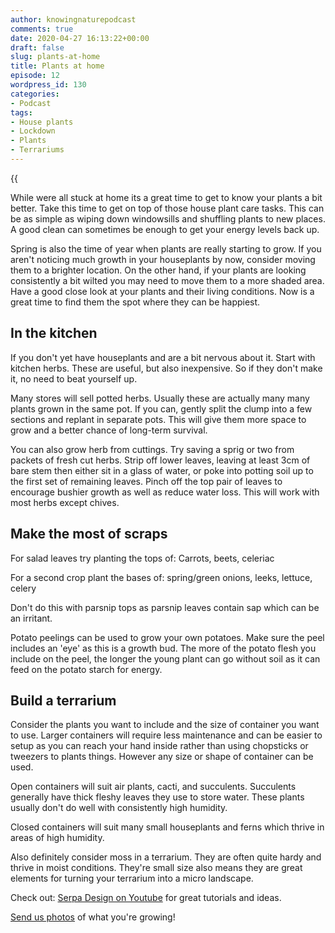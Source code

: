 ```yaml
---
author: knowingnaturepodcast
comments: true
date: 2020-04-27 16:13:22+00:00
draft: false
slug: plants-at-home
title: Plants at home
episode: 12
wordpress_id: 130
categories:
- Podcast
tags:
- House plants
- Lockdown
- Plants
- Terrariums
---
```


{{<audio src="https://knowingnature.podbean.com/mf/play/9ws3qh/Ep_12_-_Plants_at_home.mp3" >}}

While were all stuck at home its a great time to get to know your plants a bit
better. Take this time to get on top of those house plant care tasks. This can
be as simple as wiping down windowsills and shuffling plants to new places. A
good clean can sometimes be enough to get your energy levels back up.

Spring is also the time of year when plants are really starting to grow. If
you aren't noticing much growth in your houseplants by now, consider moving
them to a brighter location. On the other hand, if your plants are looking
consistently a bit wilted you may need to move them to a more shaded area.
Have a good close look at your plants and their living conditions. Now is a
great time to find them the spot where they can be happiest.

## In the kitchen

If you don't yet have houseplants and are a bit nervous about it. Start with
kitchen herbs. These are useful, but also inexpensive. So if they don't make
it, no need to beat yourself up.

Many stores will sell potted herbs. Usually these are actually many many
plants grown in the same pot. If you can, gently split the clump into a few
sections and replant in separate pots. This will give them more space to grow
and a better chance of long-term survival.

You can also grow herb from cuttings. Try saving a sprig or two from packets
of fresh cut herbs. Strip off lower leaves, leaving at least 3cm of bare stem
then either sit in a glass of water, or poke into potting soil up to the first
set of remaining leaves. Pinch off the top pair of leaves to encourage bushier
growth as well as reduce water loss. This will work with most herbs except
chives.

## Make the most of scraps

For salad leaves try planting the tops of: Carrots, beets, celeriac

For a second crop plant the bases of: spring/green onions, leeks, lettuce,
celery

Don't do this with parsnip tops as parsnip leaves contain sap which can be an
irritant.

Potato peelings can be used to grow your own potatoes. Make sure the peel
includes an 'eye' as this is a growth bud. The more of the potato flesh you
include on the peel, the longer the young plant can go without soil as it can
feed on the potato starch for energy.

## Build a terrarium

Consider the plants you want to include and the size of container you want to
use. Larger containers will require less maintenance and can be easier to
setup as you can reach your hand inside rather than using chopsticks or
tweezers to plants things. However any size or shape of container can be used.

Open containers will suit air plants, cacti, and succulents. Succulents
generally have thick fleshy leaves they use to store water. These plants
usually don't do well with consistently high humidity.

Closed containers will suit many small houseplants and ferns which thrive in
areas of high humidity.

Also definitely consider moss in a terrarium. They are often quite hardy and
thrive in moist conditions. They're small size also means they are great
elements for turning your terrarium into a micro landscape.

Check out: [Serpa Design on Youtube](https://www.youtube.com/user/SerpaDesign) for great tutorials and ideas. 

[Send us photos](/about) of what you're growing!

